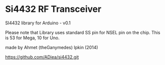 # Si4432 RF Transceiver

SI4432 library for Arduino - v0.1

Please note that Library uses standard SS pin for NSEL pin on the chip. This is 53 for Mega, 10 for Uno.

made by Ahmet (theGanymedes) Ipkin (2014)

https://github.com/ADiea/si4432.git
